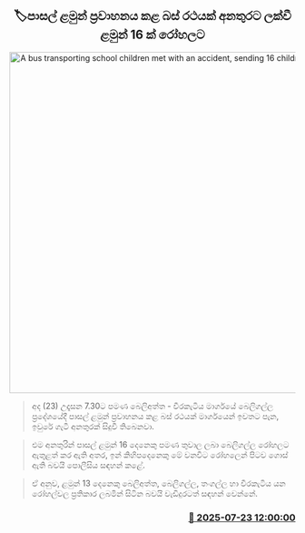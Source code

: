 <p align='center'><b><h2 align='center' title='A bus transporting school children met with an accident, sending 16 children to hospital'>🏷පාසල් ළමුන් ප්‍රවාහනය කළ බස් රථයක් අනතුරට ලක්වී ළමුන් 16 ක් රෝහලට</h2></b></p>
<p align='center'><img src='https://helakuru.sgp1.cdn.digitaloceanspaces.com/esana/images/lib/accident-new.jpg' width='600' alt='A bus transporting school children met with an accident, sending 16 children to hospital'></p>

> අද (23) උදෑසන 7.30ට පමණ බෙලිඅත්ත - වීරකැටිය මාර්ගයේ බෙලිගල්ල ප්‍රදේශයේදී පාසල් ළමුන් ප්‍රවාහනය කළ බස් රථයක් මාර්ගයෙන් ඉවතට පැන, ඉවුරේ ගැටී අනතුරක් සිදුවී තිබෙනවා.

> එම අනතුරින් පාසල් ළමුන් 16 දෙනෙකු පමණ තුවාල ලබා බෙලිගල්ල රෝහලට ඇතුළත් කර ඇති අතර, ඉන් කිහිපදෙනෙකු මේ වනවිට රෝහලෙන් පිටව ගොස් ඇති බවයි පොලීසිය සඳහන් කළේ.

> ඒ අනුව, ළමුන් 13 දෙනෙකු බෙලිඅත්ත, බෙලිගල්ල, තංගල්ල හා වීරකැටිය යන රෝහල්වල ප්‍රතිකාර ලබමින් සිටින බවයි වැඩිදුරටත් සඳහන් වෙන්නේ.



<h3 align='right'><a href='https://www.helakuru.lk/esana/p/112087/'>📅 2025-07-23 12:00:00</a></h3>
